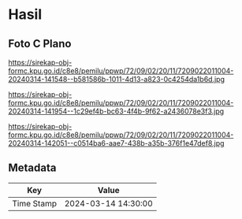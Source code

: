 # Hasil

## Foto C Plano

https://sirekap-obj-formc.kpu.go.id/c8e8/pemilu/ppwp/72/09/02/20/11/7209022011004-20240314-141548--b581586b-1011-4d13-a823-0c4254da1b6d.jpg

https://sirekap-obj-formc.kpu.go.id/c8e8/pemilu/ppwp/72/09/02/20/11/7209022011004-20240314-141954--1c29ef4b-bc63-4f4b-9f62-a2436078e3f3.jpg

https://sirekap-obj-formc.kpu.go.id/c8e8/pemilu/ppwp/72/09/02/20/11/7209022011004-20240314-142051--c0514ba6-aae7-438b-a35b-376f1e47def8.jpg


## Metadata

| Key        | Value               |
| ---------- | ------------------- |
| Time Stamp | 2024-03-14 14:30:00 |



